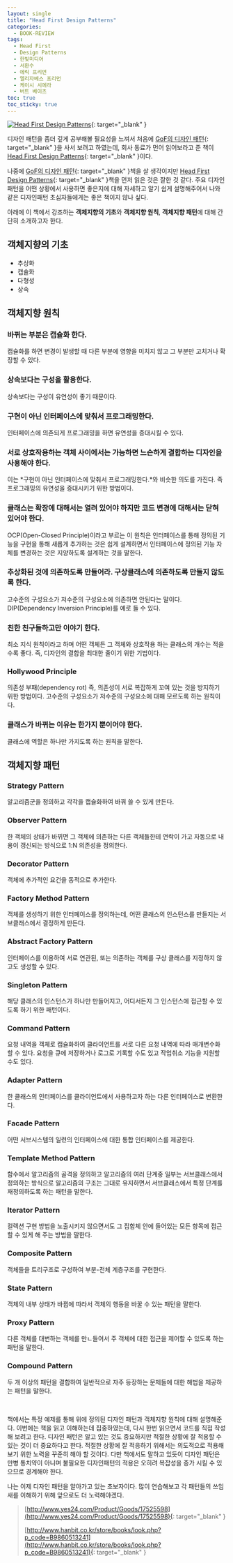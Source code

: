 ```yaml
---
layout: single
title: "Head First Design Patterns"
categories:
  - BOOK-REVIEW
tags:
  - Head First
  - Design Patterns
  - 한빛미디어
  - 서환수
  - 에릭 프리먼
  - 엘리자베스 프리먼
  - 케이시 시에라
  - 버트 베이츠
toc: true
toc_sticky: true
---
```


[![Head First Design Patterns](/assets/images/books/head-first-design-patterns.jpg)](http://i.011st.com/ex_t/R/400x400/1/85/0/src/pd/17/1/3/0/3/7/8/rsnoa/1751130378_B.jpg){: target="\_blank" }

디자인 패턴을 좀더 깊게 공부해볼 필요성을 느껴서 처음에 [GoF의 디자인 패턴](http://www.yes24.com/Product/Goods/17525598){: target="\_blank" }을 사서 보려고 하였는데, 회사 동료가 먼어 읽어보라고 준 책이 [Head First Design Patterns](http://www.hanbit.co.kr/store/books/look.php?p_code=B9860513241){: target="\_blank" }이다.

나중에 [GoF의 디자인 패턴](http://www.yes24.com/Product/Goods/17525598){: target="\_blank" }책을 살 생각이지만 [Head First Design Patterns](http://www.hanbit.co.kr/store/books/look.php?p_code=B9860513241){: target="\_blank" }책을 먼저 읽은 것은 잘한 것 같다. 주요 디자인 패턴을 어떤 상황에서 사용하면 좋은지에 대해 자세하고 알기 쉽게 설명해주어서 나와 같은 디자인패턴 초심자들에게는 좋은 책이지 않나 싶다.

아래에 이 책에서 강조하는 **객체지향의 기초**와 **객체지향 원칙**, **객체지향 패턴**에 대해 간단히 소개하고자 한다.

## 객체지향의 기초

- 추상화
- 캡슐화
- 다형성
- 상속

## 객체지향 원칙

### 바뀌는 부분은 캡슐화 한다.

캡슐화를 하면 변경이 발생할 때 다른 부분에 영향을 미치지 않고 그 부분만 고치거나 확장할 수 있다.

### 상속보다는 구성을 활용한다.

상속보다는 구성이 유연성이 좋기 때문이다.

### 구현이 아닌 인터페이스에 맞춰서 프로그래밍한다.

인터페이스에 의존되게 프로그래밍을 하면 유연성을 증대시킬 수 있다.

### 서로 상호작용하는 객체 사이에서는 가능하면 느슨하게 결합하는 디자인을 사용해야 한다.

이는 *구현이 아닌 인터페이스에 맞춰서 프로그래밍한다.*와 비슷한 의도를 가진다. 즉 프로그래밍의 유연성을 증대시키기 위한 방법이다.

### 클래스는 확장에 대해서는 열려 있어야 하지만 코드 변경에 대해서는 닫혀 있어야 한다.

OCP(Open-Closed Principle)이라고 부르는 이 원칙은 인터페이스를 통해 정의된 기능을 구현을 통해 새롭게 추가하는 것은 쉽게 설계하면서 인터페이스에 정의된 기능 자체를 변경하는 것은 지양하도록 설계하는 것을 말한다.

### 추상화된 것에 의존하도록 만들어라. 구상클래스에 의존하도록 만들지 않도록 한다.

고수준의 구성요소가 저수준의 구성요소에 의존하면 안된다는 말이다. DIP(Dependency Inversion Principle)를 예로 들 수 있다.

### 친한 친구들하고만 이야기 한다.

최소 지식 원칙이라고 하며 어떤 객체든 그 객체와 상호작용 하는 클래스의 개수는 적을 수록 좋다. 즉, 디자인의 결합을 최대한 줄이기 위한 기법이다.

### Hollywood Principle

의존성 부패(dependency rot) 즉, 의존성이 서로 복잡하게 꼬여 있는 것을 방지하기 위한 방법이다. 고수준의 구성요소가 저수준의 구성요소에 대해 모르도록 하는 원칙이다.

### 클래스가 바뀌는 이유는 한가지 뿐이어야 한다.

클래스에 역할은 하나만 가지도록 하는 원칙을 말한다.

## 객체지향 패턴

### Strategy Pattern

알고리즘군을 정의하고 각각을 캡슐화하여 바꿔 쓸 수 있게 만든다.

### Observer Pattern

한 객체의 상태가 바뀌면 그 객체에 의존하는 다른 객체들한테 연락이 가고 자동으로 내용이 갱신되는 방식으로 1:N 의존성을 정의한다.

### Decorator Pattern

객체에 추가적인 요건을 동적으로 추가한다.

### Factory Method Pattern

객체를 생성하기 위한 인터페이스를 정의하는데, 어떤 클래스의 인스턴스를 만들지는 서브클래스에서 결정하게 만든다.

### Abstract Factory Pattern

인터페이스를 이용하여 서로 연관된, 또는 의존하는 객체를 구상 클래스를 지정하지 않고도 생성할 수 있다.

### Singleton Pattern

해당 클래스의 인스턴스가 하나만 만들어지고, 어디서든지 그 인스턴스에 접근할 수 있도록 하기 위한 패턴이다.

### Command Pattern

요청 내역을 객체로 캡슐화하여 클라이언트를 서로 다른 요청 내역에 따라 매개변수화 할 수 있다. 요청을 큐에 저장하거나 로그로 기록할 수도 있고 작업취소 기능을 지원할 수도 있다.

### Adapter Pattern

한 클래스의 인터페이스를 클라이언트에서 사용하고자 하는 다른 인터페이스로 변환한다.

### Facade Pattern

어떤 서브시스템의 일련의 인터페이스에 대한 통합 인터페이스를 제공한다.

### Template Method Pattern

함수에서 알고리즘의 골격을 정의하고 알고리즘의 여러 단계중 일부는 서브클래스에서 정의하는 방식으로 알고리즘의 구조는 그대로 유지하면서 서브클래스에서 특정 단계를 재정의하도록 하는 패턴을 말한다.

### Iterator Pattern

컬렉션 구현 방법을 노출시키지 않으면서도 그 집합체 안에 들어있는 모든 항목에 접근할 수 있게 해 주는 방법을 말한다.

### Composite Pattern

객체들을 트리구조로 구성하여 부분-전체 계층구조를 구현한다.

### State Pattern

객체의 내부 상태가 바뀜에 따라서 객체의 행동을 바꿀 수 있는 패턴을 말한다.

### Proxy Pattern

다른 객체를 대변하는 객체를 만ㄴ들어서 주 객체에 대한 접근을 제어할 수 있도록 하는 패턴을 말한다.

### Compound Pattern

두 개 이상의 패턴을 결합하여 일반적으로 자주 등장하는 문제들에 대한 해법을 제공하는 패턴을 말한다.

<br/>

책에서는 특정 예제를 통해 위에 정의된 디자인 패턴과 객체지향 원칙에 대해 설명해준다. 이번에는 책을 읽고 이해하는데 집중하였는데, 다시 한번 읽으면서 코드를 직접 작성해 보려고 한다.
디자인 패턴은 알고 있는 것도 중요하지만 적절한 상황에 잘 적용할 수 있는 것이 더 중요하다고 한다. 적절한 상황에 잘 적응하기 위해서는 의도적으로 적용해 보기 위한 노력을 꾸준히 해야 할 것이다. 다만 책에서도 말하고 있듯이 디자인 패턴은 만병 통치약이 아니며 불필요한 디자인패턴의 적용은 오히려 복잡성을 증가 시킬 수 있으므로 경계해야 한다.

나는 이제 디자인 패턴을 알아가고 있는 초보자이다. 많이 연습해보고 각 패턴들의 쓰임새를 이해하기 위해 앞으로도 더 노력해야겠다.

> [http://www.yes24.com/Product/Goods/17525598](http://www.yes24.com/Product/Goods/17525598){: target="\_blank" }
>
> [http://www.hanbit.co.kr/store/books/look.php?p_code=B9860513241](http://www.hanbit.co.kr/store/books/look.php?p_code=B9860513241){: target="\_blank" }
